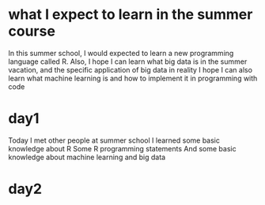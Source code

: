 # what I expect to learn in the summer course
In this summer school, I would expected to learn a new programming language called R.
Also, I hope I can learn what big data is in the summer vacation, and the specific application of big data in reality
I hope I can also learn what machine learning is and how to implement it in programming with code

# day1
Today I met other people at summer school
I learned some basic knowledge about R
Some R programming statements
And some basic knowledge about machine learning and big data

# day2
